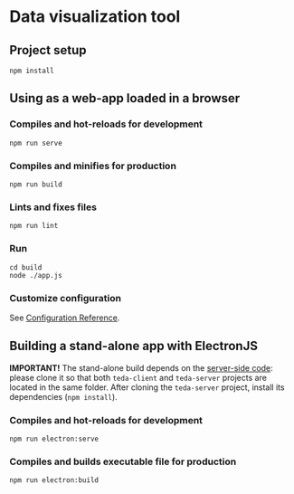 # Data visualization tool

## Project setup
```
npm install
```
## Using as a web-app loaded in a browser

### Compiles and hot-reloads for development
```
npm run serve
```

### Compiles and minifies for production
```
npm run build
```

### Lints and fixes files
```
npm run lint
```

### Run
```
cd build
node ./app.js
```

### Customize configuration
See [Configuration Reference](https://cli.vuejs.org/config/).

## Building a stand-alone app with ElectronJS

**IMPORTANT!**
The stand-alone build depends on the [server-side code](https://github.com/tuni-eakr/teda-server): please clone it so that both `teda-client` and `teda-server` projects are located in the same folder. After cloning the `teda-server` project, install its dependencies (`npm install`).

### Compiles and hot-reloads for development
```
npm run electron:serve
```

### Compiles and builds executable file for production
```
npm run electron:build
```
